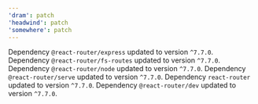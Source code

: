 ```yaml
---
'dram': patch
'headwind': patch
'somewhere': patch
---
```

Dependency `@react-router/express` updated to version `^7.7.0`. Dependency `@react-router/fs-routes` updated to version `^7.7.0`.
Dependency `@react-router/node` updated to version `^7.7.0`.
Dependency `@react-router/serve` updated to version `^7.7.0`.
Dependency `react-router` updated to version `^7.7.0`.
Dependency `@react-router/dev` updated to version `^7.7.0`.

